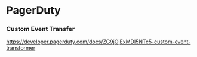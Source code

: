 # PagerDuty

### Custom Event Transfer

https://developer.pagerduty.com/docs/ZG9jOjExMDI5NTc5-custom-event-transformer
